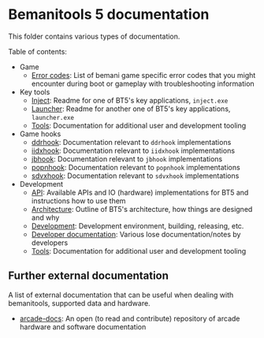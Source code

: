 # Bemanitools 5 documentation

This folder contains various types of documentation.

Table of contents:

* Game
  * [Error codes](game-error-codes.md): List of bemani game specific error codes that you might
    encounter during boot or gameplay with troubleshooting information
* Key tools
  * [Inject](inject.md): Readme for one of BT5's key applications, `inject.exe`
  * [Launcher](launcher.md): Readme for another one of BT5's key applications, `launcher.exe`
  * [Tools](tools/README.md): Documentation for additional user and development tooling
* Game hooks
  * [ddrhook](ddrhook/README.md): Documentation relevant to `ddrhook` implementations
  * [iidxhook](iidxhook/README.md): Documentation relevant to `iidxhook` implementations
  * [jbhook](jbhook/README.md): Documentation relevant to `jbhook` implementations
  * [popnhook](popnhook/README.md): Documentation relevant to `popnhook` implementations
  * [sdvxhook](sdvxhook/README.md): Documentation relevant to `sdvxhook` implementations
* Development
  * [API](api.md): Available APIs and IO (hardware) implementations for BT5 and instructions how
    to use them
  * [Architecture](architecture.md): Outline of BT5's architecture, how things are designed and why
  * [Development](development.md): Development environment, building, releasing, etc.
  * [Developer documentation](dev/README.md): Various lose documentation/notes by developers
  * [Tools](tools/README.md): Documentation for additional user and development tooling

## Further external documentation

A list of external documentation that can be useful when dealing with bemanitools,
supported data and hardware.

* [arcade-docs](https://github.com/Shizmob/arcade-docs): An open (to read and contribute) repository
  of arcade hardware and software documentation
